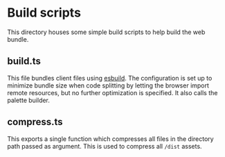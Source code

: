 # Build scripts

This directory houses some simple build scripts to help build the web bundle.

## build.ts

This file bundles client files using [esbuild](https://esbuild.github.io). The
configuration is set up to minimize bundle size when code splitting by letting
the browser import remote resources, but no further optimization is specified.
It also calls the palette builder.

## compress.ts

This exports a single function which compresses all files in the directory path
passed as argument. This is used to compress all `/dist` assets.
